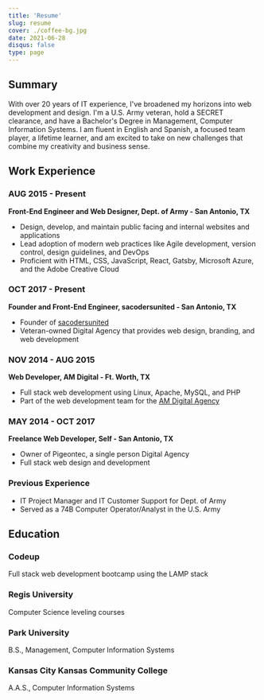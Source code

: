 ```yaml
---
title: 'Resume'
slug: resume
cover: ./coffee-bg.jpg
date: 2021-06-28
disqus: false
type: page
---
```


## Summary

With over 20 years of IT experience, I've broadened my horizons into web development and design. I'm a U.S. Army veteran, hold a SECRET clearance, and have a Bachelor's Degree in Management, Computer Information Systems. I am fluent in English and Spanish, a focused team player, a lifetime learner, and am excited to take on new challenges that combine my creativity and business sense.

## Work Experience

### AUG 2015 - Present

**Front-End Engineer and Web Designer, Dept. of Army - San Antonio, TX**

- Design, develop, and maintain public facing and internal websites and applications
- Lead adoption of modern web practices like Agile development, version control, design guidelines, and DevOps
- Proficient with HTML, CSS, JavaScript, React, Gatsby, Microsoft Azure, and the Adobe Creative Cloud

### OCT 2017 - Present

**Founder and Front-End Engineer, sacodersunited - San Antonio, TX**

- Founder of [sacodersunited](https://sacodersunited.com/)
- Veteran-owned Digital Agency that provides web design, branding, and web development

### NOV 2014 - AUG 2015

**Web Developer, AM Digital - Ft. Worth, TX**

- Full stack web development using Linux, Apache, MySQL, and PHP
- Part of the web development team for the [AM Digital Agency][amwebsite]

### MAY 2014 - OCT 2017

**Freelance Web Developer, Self - San Antonio, TX**

- Owner of Pigeontec, a single person Digital Agency
- Full stack web design and development

### Previous Experience

- IT Project Manager and IT Customer Support for Dept. of Army
- Served as a 74B Computer Operator/Analyst in the U.S. Army

## Education

### Codeup

Full stack web development bootcamp using the LAMP stack

### Regis University

Computer Science leveling courses

### Park University

B.S., Management, Computer Information Systems

### Kansas City Kansas Community College

A.A.S., Computer Information Systems

[community-helpers]: http://community-helpers.com/
[react-blog]: http://frankpigeon.com
[david-portillo]: http://davidportillotenor.com/
[sean-dorr]: http://seandorr.com/
[amwebsite]: http://am.digital/
